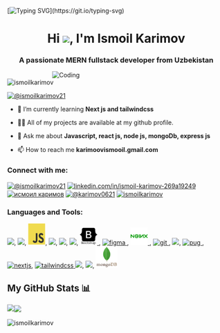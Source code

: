 
[![Typing SVG](https://readme-typing-svg.herokuapp.com?color=%2336BCF7&lines=Frontend(JavaScript,ReactJs,NextJs)+developer)](https://git.io/typing-svg)

<h1 align="center">Hi  <img src="https://i.pinimg.com/originals/30/16/9e/30169e4a670daf12443df7d2dd140176.gif" width="30px">, I'm Ismoil Karimov</h1>
<h3 align="center">A passionate MERN fullstack developer from Uzbekistan</h3>

<img align="right" alt="Coding" width="400" src="https://camo.githubusercontent.com/e20822b4282c07ffd010cd05f855a6561d3b62358ca9e607e4901288dd748fcb/68747470733a2f2f63646e2e6472696262626c652e636f6d2f75736572732f323133313939332f73637265656e73686f74732f343934383733362f74686f75676874776f726b732d6769665f6472696262626c652e676966">

<p align="left"> <img src="https://komarev.com/ghpvc/?username=ismoilkarimov&label=Profile%20views&color=0e75b6&style=flat" alt="ismoilkarimov" /> </p>

<p align="left"> <a href="https://twitter.com/@ismoilkarimov21" target="blank"><img src="https://img.shields.io/twitter/follow/@ismoilkarimov21?logo=twitter&style=for-the-badge" alt="@ismoilkarimov21" /></a> </p>

- 🌱 I’m currently learning **Next js and tailwindcss**

- 👨‍💻 All of my projects are available at my github profile.

- 💬 Ask me about **Javascript, react js, node js, mongoDb, express js**

- 📫 How to reach me **karimoovismooil.gmail.com**

<h3 align="left">Connect with me:</h3>
<p align="left">
<a href="https://twitter.com/@ismoilkarimov21" target="blank"><img align="center" src="https://raw.githubusercontent.com/rahuldkjain/github-profile-readme-generator/master/src/images/icons/Social/twitter.svg" alt="@ismoilkarimov21" height="30" width="40" /></a>
<a href="https://linkedin.com/in/linkedin.com/in/ismoil-karimov-269a19249" target="blank"><img align="center" src="https://raw.githubusercontent.com/rahuldkjain/github-profile-readme-generator/master/src/images/icons/Social/linked-in-alt.svg" alt="linkedin.com/in/ismoil-karimov-269a19249" height="30" width="40" /></a>
<a href="https://fb.com/исмоил каримов" target="blank"><img align="center" src="https://raw.githubusercontent.com/rahuldkjain/github-profile-readme-generator/master/src/images/icons/Social/facebook.svg" alt="исмоил каримов" height="30" width="40" /></a>
<a href="https://instagram.com/@karimov0621" target="blank"><img align="center" src="https://raw.githubusercontent.com/rahuldkjain/github-profile-readme-generator/master/src/images/icons/Social/instagram.svg" alt="@karimov0621" height="30" width="40" /></a>
<a href="https://www.youtube.com/c/ismoilkarimov" target="blank"><img align="center" src="https://raw.githubusercontent.com/rahuldkjain/github-profile-readme-generator/master/src/images/icons/Social/youtube.svg" alt="ismoilkarimov" height="30" width="40" /></a>
</p>

<h3 align="left">Languages and Tools:</h3>
<p align="left"> 
  
  <img src="https://cdn.pixabay.com/photo/2017/08/05/11/16/logo-2582748_1280.png" width="50">, 
  <img src="https://i.pinimg.com/originals/71/6f/e3/716fe300cd30c29a43ea82ae60c649b9.png" width="50">,
  <a href="https://developer.mozilla.org/en-US/docs/Web/JavaScript" target="_blank" rel="noreferrer"> <img      src="https://raw.githubusercontent.com/devicons/devicon/master/icons/javascript/javascript-original.svg" alt="javascript" width="40" height="50"/></a>,
  <img src="https://cdn3.iconfinder.com/data/icons/logos-and-brands-adobe/512/288_Sass-512.png" width="50">,
  <img src="https://iconape.com/wp-content/png_logo_vector/less-2.png" width="50">,
  <img src="https://miro.medium.com/max/1200/1*WA_9JsyqFkge2HwYKcdJQw.png" width="60">, 
  <a href="https://getbootstrap.com" target="_blank" rel="noreferrer"> <img src="https://raw.githubusercontent.com/devicons/devicon/master/icons/bootstrap/bootstrap-plain-wordmark.svg" alt="bootstrap" width="40" height="40"/> </a>, 
  <a href="https://www.figma.com/" target="_blank" rel="noreferrer"> <img src="https://www.vectorlogo.zone/logos/figma/figma-icon.svg" alt="figma" width="40" height="40"/> </a>,
  <a href="https://www.nginx.com" target="_blank" rel="noreferrer"> <img src="https://raw.githubusercontent.com/devicons/devicon/master/icons/nginx/nginx-original.svg" alt="nginx" width="40" height="40"/> </a>,
  <a href="https://git-scm.com/" target="_blank" rel="noreferrer"> <img src="https://www.vectorlogo.zone/logos/git-scm/git-scm-icon.svg" alt="git" width="40" height="40"/> </a>,
  <img src="https://gitlab.com/uploads/-/system/group/avatar/10532272/github.png" width="50">,
  <a href="https://pugjs.org" target="_blank" rel="noreferrer"> <img src="https://cdn.worldvectorlogo.com/logos/pug.svg" alt="pug" width="50"/> </a>,
  <a href="https://pugjs.org" target="_blank" rel="noreferrer"> <img src="https://cdn.cdnlogo.com/logos/n/80/next-js.svg" alt="nextjs" width="50"/></a>,
  <a href="https://pugjs.org" target="_blank" rel="noreferrer"> <img src="https://upload.wikimedia.org/wikipedia/commons/thumb/d/d5/Tailwind_CSS_Logo.svg/2048px-Tailwind_CSS_Logo.svg.png" alt="tailwindcss" width="50"/> </a>
  <img src="https://images.squarespace-cdn.com/content/v1/5f1af311dd6ca72fda592fe7/1610112022580-OKW67DO0YLQASS1BRZQ1/node.png" width="47">, 
  <img src="https://www.nextontop.com/assets/img/services/web/expressjs.svg" width="70">, 
  <a href="https://www.mongodb.com/" target="_blank" rel="noreferrer"> <img src="https://raw.githubusercontent.com/devicons/devicon/master/icons/mongodb/mongodb-original-wordmark.svg" alt="mongodb" width="50" height="50"/></a>
  
  ## My GitHub Stats 📊
<a href="https://github.com/IsmoilKarimov/github-readme-stats">
  <img align="left" src="https://github-readme-stats.vercel.app/api?username=IsmoilKarimov&count_private=true&show_icons=true&theme=radical" />
</a>
<a align="right" alt="Coding" href="https://github.com/IsmoilKarimov/convoychat">
  <img align="center" src="https://github-readme-stats.vercel.app/api/top-langs/?username=IsmoilKarimov" />
</a>
  
  
  
  
  
  
  
  
  
  
  
  
<!--   <a href="https://www.w3schools.com/css/" target="_blank" rel="noreferrer"> <img src="https://raw.githubusercontent.com/devicons/devicon/master/icons/css3/css3-original-wordmark.svg" alt="css3" width="40" height="40"/> </a> 
  <a href="https://expressjs.com" target="_blank" rel="noreferrer"> <img src="https://raw.githubusercontent.com/devicons/devicon/master/icons/express/express-original-wordmark.svg" alt="express" width="40" height="40"/> </a> 
  <a href="https://www.figma.com/" target="_blank" rel="noreferrer"> <img src="https://www.vectorlogo.zone/logos/figma/figma-icon.svg" alt="figma" width="40" height="40"/> </a> 
  <a href="https://git-scm.com/" target="_blank" rel="noreferrer"> <img src="https://www.vectorlogo.zone/logos/git-scm/git-scm-icon.svg" alt="git" width="40" height="40"/> </a> 
  <a href="https://gulpjs.com" target="_blank" rel="noreferrer"> <img src="https://raw.githubusercontent.com/devicons/devicon/master/icons/gulp/gulp-plain.svg" alt="gulp" width="40" height="40"/> </a> 
  <a href="https://heroku.com" target="_blank" rel="noreferrer"> <img src="https://www.vectorlogo.zone/logos/heroku/heroku-icon.svg" alt="heroku" width="40" height="40"/> </a> 
  <a href="https://www.w3.org/html/" target="_blank" rel="noreferrer"> <img src="https://raw.githubusercontent.com/devicons/devicon/master/icons/html5/html5-original-wordmark.svg" alt="html5" width="40" height="40"/> </a> 
  <a href="https://developer.mozilla.org/en-US/docs/Web/JavaScript" target="_blank" rel="noreferrer"> <img src="https://raw.githubusercontent.com/devicons/devicon/master/icons/javascript/javascript-original.svg" alt="javascript" width="40" height="40"/> </a> 
  <img src="https://www.walkweltech.com/assets/images/technology/mongodb.png" width="50">
  <a href="https://www.mongodb.com/" target="_blank" rel="noreferrer"> <img src="https://raw.githubusercontent.com/devicons/devicon/master/icons/mongodb/mongodb-original-wordmark.svg" alt="mongodb" width="40" height="40"/> </a> 
  <a href="https://www.nginx.com" target="_blank" rel="noreferrer"> <img src="https://raw.githubusercontent.com/devicons/devicon/master/icons/nginx/nginx-original.svg" alt="nginx" width="40" height="40"/> </a> 
  <a href="https://nodejs.org" target="_blank" rel="noreferrer"> <img src="https://raw.githubusercontent.com/devicons/devicon/master/icons/nodejs/nodejs-original-wordmark.svg" alt="nodejs" width="40" height="40"/> </a> 
  <a href="https://pugjs.org" target="_blank" rel="noreferrer"> <img src="https://cdn.worldvectorlogo.com/logos/pug.svg" alt="pug" width="40" height="40"/> </a> 
  <a href="https://reactjs.org/" target="_blank" rel="noreferrer"> <img src="https://raw.githubusercontent.com/devicons/devicon/master/icons/react/react-original-wordmark.svg" alt="react" width="40" height="40"/> </a> 
  <a href="https://reactnative.dev/" target="_blank" rel="noreferrer"> <img src="https://reactnative.dev/img/header_logo.svg" alt="reactnative" width="40" height="40"/> </a> 
  <a href="https://redux.js.org" target="_blank" rel="noreferrer"> <img src="https://raw.githubusercontent.com/devicons/devicon/master/icons/redux/redux-original.svg" alt="redux" width="40" height="40"/> </a> 
  <a href="https://sass-lang.com" target="_blank" rel="noreferrer"> <img src="https://raw.githubusercontent.com/devicons/devicon/master/icons/sass/sass-original.svg" alt="sass" width="40" height="40"/> </a> 
  <a href="https://tailwindcss.com/" target="_blank" rel="noreferrer"> <img src="https://www.vectorlogo.zone/logos/tailwindcss/tailwindcss-icon.svg" alt="tailwind" width="40" height="40"/> </a> </p>
-->

<p><img align="center" src="https://github-readme-streak-stats.herokuapp.com/?user=ismoilkarimov&" alt="ismoilkarimov" /></p>

  

  
  
  
<!-- <img align="right" alt="Coding" width="100%" height="400" src="https://images.unsplash.com/photo-1605379399642-870262d3d051?ixlib=rb-4.0.3&ixid=MnwxMjA3fDB8MHxwaG90by1wYWdlfHx8fGVufDB8fHx8&auto=format&fit=crop&w=1506&q=80"> -->

<!-- Here are some ideas to get you started:
- 🔭 I’m currently working on ...
- 🌱 I’m currently learning ...
- 👯 I’m looking to collaborate on ...
- 🤔 I’m looking for help with ...
- 💬 Ask me about ...
- 📫 How to reach me: ...
- 😄 Pronouns: ...
- ⚡ Fun fact: ... -->




